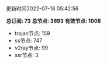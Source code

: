 更新时间2022-07-18 05:42:56

**总订阅: 73**
**总节点: 3693**
**有效节点: 1008**
- trojan节点: 159
- ss节点: 747
- v2ray节点: 99
- ssr节点: 3

